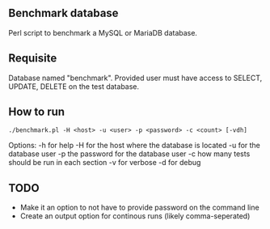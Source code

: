 ## Benchmark database
Perl script to benchmark a MySQL or MariaDB database.

## Requisite
Database named "benchmark". Provided user must have access to SELECT, UPDATE, DELETE on the test database.

## How to run
`./benchmark.pl -H <host> -u <user> -p <password> -c <count> [-vdh]`

Options:
    -h for help
    -H <host> for the host where the database is located
    -u <user> for the database user
    -p <password> the password for the database user
    -c <count> how many tests should be run in each section
    -v for verbose
    -d for debug

## TODO
* Make it an option to not have to provide password on the command line
* Create an output option for continous runs (likely comma-seperated)
